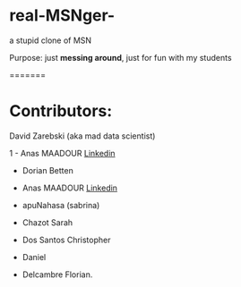 # real-MSNger-
a stupid clone of MSN


Purpose: just **messing around**, just for fun with my students

=======


# Contributors: 
David Zarebski (aka mad data scientist)

1 - Anas MAADOUR [Linkedin](https://www.linkedin.com/in/anas-maadour/)
  
* Dorian Betten

* Anas MAADOUR [Linkedin](https://www.linkedin.com/in/anas-maadour/)
* apuNahasa (sabrina)
* Chazot Sarah
* Dos Santos Christopher
* Daniel
* Delcambre Florian.

